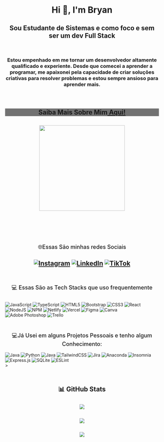 ## <h1 align="center">Hi 👋, I'm Bryan</h1>

## <h2 align="center">Sou Estudante de Sistemas e como foco e sem ser um dev Full Stack</h2> <br/>

### <div align="center"> Estou empenhado em me tornar um desenvolvedor altamente qualificado e experiente. Desde que comecei a aprender a programar, me apaixonei pela capacidade de criar soluções criativas para resolver problemas e estou sempre ansioso para aprender mais.</div> <br/> <br/>

## <div align="center" style=" background-color: rgba(0, 0, 0, 0.548); ">Saiba Mais Sobre Mim<a href="https://bryandeveloper.netlify.app/"  target="_blank" target_blank> Aqui! </a></div>

## <div align="center"><img style="width: 280px;" src="https://bryandeveloper.netlify.app/assets/profile/Cyber1.png" alt=""> </div><br/>

## <br/>

## <div align="center" style="font-size:18; font-weight: 500;" > 🌐Essas São minhas redes Sociais </div>

## <div align="center"> [![Instagram](https://img.shields.io/badge/Instagram-%23E4405F.svg?logo=Instagram&logoColor=white)](https://www.instagram.com/bryan_developer/) [![LinkedIn](https://img.shields.io/badge/LinkedIn-%230077B5.svg?logo=linkedin&logoColor=white)](https://linkedin.com/in/https://www.linkedin.com/in/bryanzefino/) [![TikTok](https://img.shields.io/badge/TikTok-%23000000.svg?logo=TikTok&logoColor=white)](https://tiktok.com/@bryandeveloper) </div><br/>

## <div align="center" style="font-size:18; font-weight: 500;" > 💻 Essas São as Tech Stacks que uso frequentemente </div>

## <div align="center">

![JavaScript](https://img.shields.io/badge/javascript-%23323330.svg?style=flat&logo=javascript&logoColor=%23F7DF1E)
![TypeScript](https://img.shields.io/badge/typescript-%23007ACC.svg?style=flat&logo=typescript&logoColor=white)
![HTML5](https://img.shields.io/badge/html5-%23E34F26.svg?style=flat&logo=html5&logoColor=white)
![Bootstrap](https://img.shields.io/badge/bootstrap-%23563D7C.svg?style=flat&logo=bootstrap&logoColor=white)
![CSS3](https://img.shields.io/badge/css3-%231572B6.svg?style=flat&logo=css3&logoColor=white)
![React](https://img.shields.io/badge/react-%2320232a.svg?style=flat&logo=react&logoColor=%2361DAFB)
![NodeJS](https://img.shields.io/badge/node.js-6DA55F?style=flat&logo=node.js&logoColor=white)
![NPM](https://img.shields.io/badge/NPM-%23000000.svg?style=flat&logo=npm&logoColor=white)
![Netlify](https://img.shields.io/badge/netlify-%23000000.svg?style=flat&logo=netlify&logoColor=#00C7B7)
![Vercel](https://img.shields.io/badge/vercel-%23000000.svg?style=flat&logo=vercel&logoColor=white)
![Figma](https://img.shields.io/badge/figma-%23F24E1E.svg?style=flat&logo=figma&logoColor=white)
![Canva](https://img.shields.io/badge/Canva-%2300C4CC.svg?style=flat&logo=Canva&logoColor=white)
![Adobe Photoshop](https://img.shields.io/badge/adobephotoshop-%2331A8FF.svg?style=flat&logo=adobephotoshop&logoColor=white)
![Trello](https://img.shields.io/badge/Trello-%23026AA7.svg?style=flat&logo=Trello&logoColor=white)</div> <br/>
<br/>

## <div align="center" style="font-size:18; font-weight: 500;" > 💻Já Usei em alguns Projetos Pessoais e tenho algum Conhecimento:

![Java](https://img.shields.io/badge/java-%23ED8B00.svg?style=flat&logo=java&logoColor=white)
![Python](https://img.shields.io/badge/python-3670A0?style=flat&logo=python&logoColor=ffdd54)
![Java](https://img.shields.io/badge/java-3670A0?style=flat&logo=java&logoColor=ffdd54)
![TailwindCSS](https://img.shields.io/badge/tailwindcss-%2338B2AC.svg?style=flat&logo=tailwind-css&logoColor=white)
![Jira](https://img.shields.io/badge/jira-%230A0FFF.svg?style=flat&logo=jira&logoColor=white)
![Anaconda](https://img.shields.io/badge/Anaconda-%2344A833.svg?style=flat&logo=anaconda&logoColor=white)
![Insomnia](https://img.shields.io/badge/Insomnia-black?style=flat&logo=insomnia&logoColor=5849BE)
![Express.js](https://img.shields.io/badge/express.js-%23404d59.svg?style=flat&logo=express&logoColor=%2361DAFB)
![SQLite](https://img.shields.io/badge/sqlite-%2307405e.svg?style=flat&logo=sqlite&logoColor=white)
![ESLint](https://img.shields.io/badge/ESLint-4B3263?style=flat&logo=eslint&logoColor=white) </div> <br/>>


## <br/><div align="center" >📊 GitHub Stats </div>

## <div align="center"  >![](https://github-readme-stats.vercel.app/api?username=bryanzef&theme=radical&hide_border=false&include_all_commits=false&count_private=false)<br/></div>

## <div align="center"  > ![](https://github-readme-streak-stats.herokuapp.com/?user=bryanzef&theme=radical&hide_border=false)<br/></div>

## <div align="center" > ![](https://github-readme-stats.vercel.app/api/top-langs/?username=bryanzef&theme=radical&hide_border=false&include_all_commits=false&count_private=false&layout=compact)</div>
